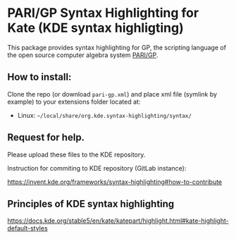 # PARI/GP Syntax Highlighting for Kate (KDE syntax highligting)

This package provides syntax highlighting for GP, the scripting language of the open source computer algebra system [PARI/GP](https://pari.math.u-bordeaux.fr/).

## How to install:

Clone the repo (or download `pari-gp.xml`) and place xml file (symlink by example) to your extensions folder located at:

* Linux: `~/local/share/org.kde.syntax-highlighting/syntax/`
  
## Request for help.

Please upload these files to the KDE repository.

Instruction for commiting to KDE repository (GitLab instance):

https://invent.kde.org/frameworks/syntax-highlighting#how-to-contribute

## Principles of KDE syntax highlighting

https://docs.kde.org/stable5/en/kate/katepart/highlight.html#kate-highlight-default-styles

